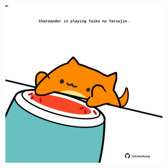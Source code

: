 <!-- built at 20/09/2021, 19:01:35 UTC -->
<p align="center">
  <img width="500" height="500" src="./ReadmeImage.svg">
</p>
